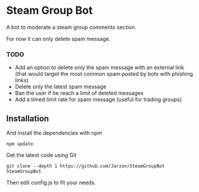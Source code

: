 # Steam Group Bot

A bot to moderate a steam group comments section.

For now it can only delete spam message.

### TODO
- Add an option to delete only the spam message with an external link (that would target the most common spam posted by bots with phishing links)
- Delete only the latest spam message
- Ban the user if he reach a limit of deleted messages
- Add a timed limit rate for spam message (useful for trading groups)

## Installation

And install the dependencies with npm

    npm update
    
Get the latest code using Git

    git clone --depth 1 https://github.com/Jarzon/SteamGroupBot SteamGroupBot

Then edit config.js to fit your needs.